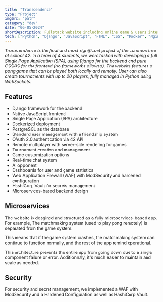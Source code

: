 ```yaml
---
title: "Transcendence"
type: "Project"
imgSrc: "path"
category: "dev"
date: "06-05-2024"
shortDescription: Fullstack website including online game & users interactions
tech: ["Python", "Django", "JavaScript", "HTML", "CSS", "Docker", "Nginx"]
---
```


_Transcendence is the final and most significant project of the common tree at school 42. In a team of 4 students, 
we were tasked with developing a full Single Page Application (SPA), using Django for the backend and pure CSS/JS for 
the frontend (no frameworks allowed). The website features a pong game that can be played both locally and remotly. 
User can also create tournaments with up to 20 players, fully managed in Python using WebSockets._

## Features

- Django framework for the backend
- Native JavaScript frontend
- Single Page Application (SPA) architecture
- Dockerized deployment
- PostgreSQL as the database
- Standard user management with a friendship system
- OAuth 2.0 authentication via 42 API
- Remote multiplayer with server-side rendering for games
- Tournament creation and management
- Game customization options
- Real-time chat system
- AI opponent
- Dashboards for user and game statistics
- Web Application Firewall (WAF) with ModSecurity and hardened configuration
- HashiCorp Vault for secrets management
- Microservices-based backend design

## Microservices

The website is desgined and structured as a fully microservices-based app. For example, The matchmaking system (used to play pong remotely) is separated from the game system. 

This means that if the game system crashes, the matchmaking system can continue to function normally, and the rest of the app remind operational. 

This architecture prevents the entire app from going down due to a single component failure or error. Additionnaly, it's much easier to maintain and scale as needed.

## Security

For security and secret management, we implemented a WAF with ModSecurity and a Hardened Configuration as well as HashiCorp Vault.